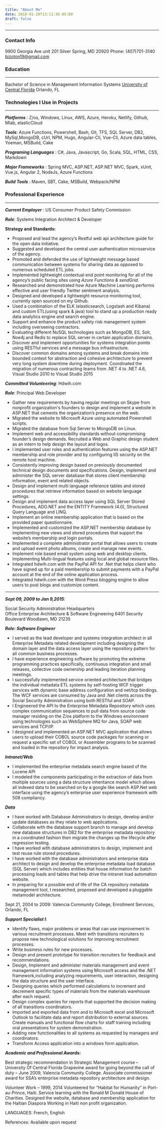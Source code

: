 ```yaml
---
title: "About Me"
date: 2018-01-20T13:11:36-05:00
draft: false
---
```

---
### Contact Info
9900 Georgia Ave unit 201
Silver Spring, MD 20920 
Phone: (407)701-3140 
bizoton19@gmail.com

### Education
---
Bachelor of Science in Management Information Systems
 [University of Central Florida](https://www.ucf.edu) Orlando, FL

### Technologies I Use in Projects
---
***Platforms*** :  Z/os, Windows, Linux, AWS, Azure, Heroku, Netlify, Github, Mlab, elasticCloud

***Tools***: Azure Functions, Powershell, Bash, Git, TFS, SQL Server, DB2, MySql,MongoDB, cUrl, NPM, Hugo, Angular-Cli, Vue-Cli, Azure data tables, Yoeman, MSBuild, Cake

***Programing Languages*** : C#, Java, Javascript, Go, Scala, SQL, HTML, CSS, Markdown

***Major Frameworks*** : Spring MVC, ASP.NET, ASP.NET MVC, Spark, xUnit, Vue.js, Angular 2, NodeJs, Azure Functions

***Build Tools*** : Maven, SBT, Cake, MSBuild, Webpack/NPM

### Professional Experience
---

***Current Employer*** : US Consumer Product Safety Commission

***Role***: Systems Integration Architect & Developer

**Strategy and Standards:**

* Proposed and lead the agency’s Restful web api architecture guide for the open data initiative.
* Suggested and developed the central user authentication microservice of the agency.
* Promoted and defended the use of lightweight message based communication between systems for sharing data as opposed to numerous scheduled ETL jobs.
* Implemented lightweight contextual end point monitoring for all of the agency’s public facing sites using *Azure Functions & sendGrid*.
* Researched and demonstrated how Azure Machine Learning performs effective and user friendly Twitter sentiment analysis.
* Designed and developed a lightweight resource monitoring tool, currently open sourced on my Github.
* Used a combination of the ELK (elasticsearch, Logstash and Kibana) and custom ETL(using spark & java) tool to stand up a production ready data analytics engine and search engine.
* Support and enhance the product safety risk management system including overseeing contractors.
* Evaluating different NoSQL technologies such as MongoDB, ES, Solr, Noe4j and Redis to replace SQL server in certain application domains.
* Discover and implement opportunities for systems integration points using RESTful services and a message bus infrastructure. 
* Discover common domains among systems and break domains into bounded context for abstraction and cohesive architecture to prevent very long system downtime during deployment.
Coordinated the migration of numerous contracting teams from .NET 4 to .NET 4.6, Visual Studio 2010 to Visual Studio 2015

***Committed Volunteering***: Hdwih.com 

***Role***: Principal Web Developer

* Gather new requirements by having regular meetings on Skype from nonprofit organization's founders to design and implement a website in ASP.NET that cements the organization’s presence on the web. 
* Migrated the website to Microsoft Azure using automated Powershell scripts.
* Migrated the database from Sql Server to MongoDB on Linux.
* Implement web and accessibility standards without compromising founder’s design demands. Recruited a Web and Graphic design student as an intern to help design the layout and logos.
* I implemented user roles and authentication features using the ASP.NET membership and role provider and by configuring IIS security on the remote host machine.
* Consistently improving design based on previously documented technical design documents and specifications.
Design, implement and administer the SQL server database that stores client membership information, event and related objects.
* Design and implement multi language reference tables and stored procedures that retrieve information based on website language settings.
* Design and implement data access layer using SQL Server Stored Procedures, ADO.NET and the ENTITY Framework (4.0), Structured Query Language and LINQ.
* Implement an online membership application that is based on the provided paper questionnaire. 
* Implemented and customized the ASP.NET membership database by implementing new views and stored procedures that support the website’s membership and login portals.
* Implemented a complete administrator portal that allows users to create and upload event photo albums, create and manage new events.
* Implement role based email system using web and desktop clients. 
Implementing Multi-lingual features using local and global resource files. 
* Integrated hdwih.com with the PayPal API for .Net that helps client who have signed up for a paid membership to submit payments with a PayPal account at the end of the online application process.
* Integrated hdwih.com with the Word Press blogging engine to allow users to post blogs and customize content.

---

***Sept 09, 2009 to Jan 9,2015***: 

Social Security Administration Headquarters  
Office Enterprise Architecture & Software Engineering 
6401 Security Boulevard Woodlawn, MD 21235

***Role: Software Engineer***

* I served as the lead developer and systems integration architect in all Enterprise Metadata related development including designing the domain layer and the data access layer using the repository pattern for all common business processes.
* I have experience engineering software by promoting the extreme programming practices specifically, continuous integration and small releases, collective code ownership and leading iteration planning meetings. 
* I successfully implemented service oriented architecture that bridges the individual metadata ETL systems by self-hosting WCF trigger services with dynamic base address configuration and net/tcp bindings. The WCF services are consumed by Java and .Net clients across the Social Security Administration using both RESTful and SOAP.
* I Engineered the API to the Enterprise Metadata Repository which uses complex communication sequences to pull data from source code manager residing on the Z/os platform to the Windows environment using technologies such as WebSphere MQ for Java, SOAP web services and TCP/IP.
* I designed and implemented an ASP.NET MVC application that allows users to upload their COBOL source code packages for scanning or request a specific set of COBOL or Assembler programs to be scanned and loaded in the repository for impact analysis.


***Intranet/Web***

* I implemented the enterprise metadata search engine based of the Lucene API
* I modeled the components  participating in the extraction of data from multiple sources using a data structure inheritance model which allows all indexed data to be searched on by a google like search ASP.Net web interface using the agency’s enterprise user experience framework with 508 compliancy.

***Data***

* I have worked with Database Administrators to design, develop and/or update databases as they relate to web applications. 
* Collaborate with the database support branch to manage and develop new database structures in DB2 for the enterprise metadata repository in a coordinated fashion then migrate the changes up the lifecycle after regression testing.
* I have worked with database administrators to design, implement and test reuse rule stored procedures.
* I have worked with the database administrators and enterprise data architect to design and develop the enterprise metadata load database (SQL Server) which includes entities that house information for batch processing loads and tables that help drive the intranet load automation website.
* In preparing for a possible end of life of the CA repository metadata management tool, I researched, proposed and developed a pluggable metamodel architecture.


Sept 21, 2004 to 2009: Valencia Community College, Enrollment Services, Orlando, FL

***Support Specialist I***:

* Identify flaws, major problems or areas that can use improvement in various recruitment processes.
Meet with transitions recruiters to propose new technological solutions for improving recruitment processes. 
* Write business rules for new processes.
* Design and present prototype for transition recruiters for feedback and recommendations.
* Design, Implement and administer materials management and event management information systems using Microsoft access and the .NET framework,including analyzing requirements, user interaction, designing the data structure and the user interface.
* Designing queries which performed calculations to increment and decrement specific types of materials from the materials warehouse after each request.
* Design complex queries for reports that supported the decision making of all transitions coordinators.
* Imported and exported data from and to Microsoft excel and Microsoft Outlook to facilitate data and report distribution to external sources.
Create manuals and functional flow charts for staff training including oral presentations for system demonstration.
* Adding new functionalities to all systems as requested by managers and coordinators.
* Transform Access application into a windows form application.


***Academic and Professional Awards:***

Best strategic recommendation in Strategic Management course – University Of Central Florida
Grapevine award for going beyond the call of duty – June 2009, Valencia Community College.
Associate commissioner award for SSA’s enterprise metadata repository architecture and design.


Volunteer Work – 1999, 2014
Volunteered for “Habitat for Humanity” in Port-au-Prince, Haiti.
Service learning with the Ronald M Donald House of Charities.
Designed the website, database and membership application for the Haitian Diaspora Working in Haiti non profit organization.

LANGUAGES:  French, English

References: Available upon request	


